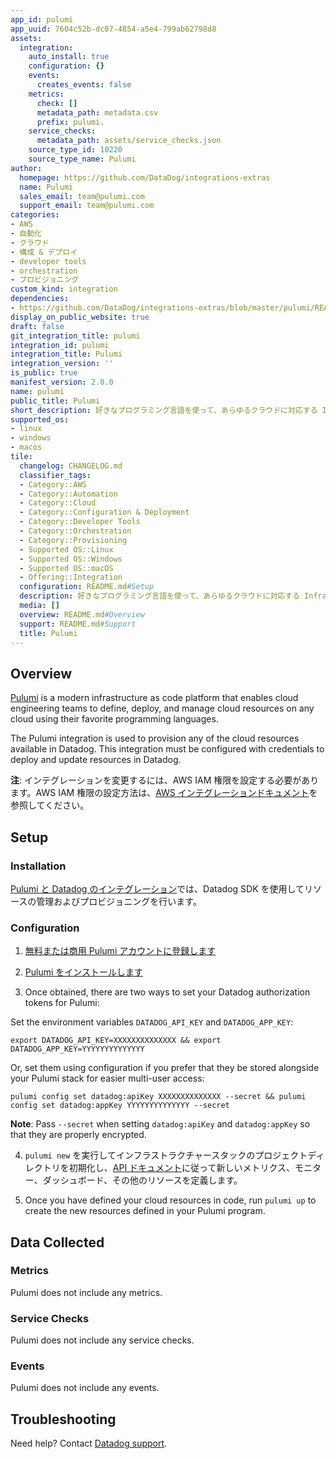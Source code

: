```yaml
---
app_id: pulumi
app_uuid: 7604c52b-dc07-4854-a5e4-799ab62798d8
assets:
  integration:
    auto_install: true
    configuration: {}
    events:
      creates_events: false
    metrics:
      check: []
      metadata_path: metadata.csv
      prefix: pulumi.
    service_checks:
      metadata_path: assets/service_checks.json
    source_type_id: 10220
    source_type_name: Pulumi
author:
  homepage: https://github.com/DataDog/integrations-extras
  name: Pulumi
  sales_email: team@pulumi.com
  support_email: team@pulumi.com
categories:
- AWS
- 自動化
- クラウド
- 構成 & デプロイ
- developer tools
- orchestration
- プロビジョニング
custom_kind: integration
dependencies:
- https://github.com/DataDog/integrations-extras/blob/master/pulumi/README.md
display_on_public_website: true
draft: false
git_integration_title: pulumi
integration_id: pulumi
integration_title: Pulumi
integration_version: ''
is_public: true
manifest_version: 2.0.0
name: pulumi
public_title: Pulumi
short_description: 好きなプログラミング言語を使って、あらゆるクラウドに対応する Infrastructure as Code を実現
supported_os:
- linux
- windows
- macos
tile:
  changelog: CHANGELOG.md
  classifier_tags:
  - Category::AWS
  - Category::Automation
  - Category::Cloud
  - Category::Configuration & Deployment
  - Category::Developer Tools
  - Category::Orchestration
  - Category::Provisioning
  - Supported OS::Linux
  - Supported OS::Windows
  - Supported OS::macOS
  - Offering::Integration
  configuration: README.md#Setup
  description: 好きなプログラミング言語を使って、あらゆるクラウドに対応する Infrastructure as Code を実現
  media: []
  overview: README.md#Overview
  support: README.md#Support
  title: Pulumi
---
```


<!--  SOURCED FROM https://github.com/DataDog/integrations-extras -->


## Overview

[Pulumi][1] is a modern infrastructure as code platform that enables cloud engineering teams to define, deploy, and manage cloud resources on any cloud using their favorite programming languages.

The Pulumi integration is used to provision any of the cloud resources available in Datadog. This integration must be configured with credentials to deploy and update resources in Datadog.

**注**: インテグレーションを変更するには、AWS IAM 権限を設定する必要があります。AWS IAM 権限の設定方法は、[AWS インテグレーションドキュメント][2]を参照してください。

## Setup

### Installation

[Pulumi と Datadog のインテグレーション][3]では、Datadog SDK を使用してリソースの管理およびプロビジョニングを行います。

### Configuration

1. [無料または商用 Pulumi アカウントに登録します][4]

2. [Pulumi をインストールします][5]

3. Once obtained, there are two ways to set your Datadog authorization tokens for Pulumi:


Set the environment variables `DATADOG_API_KEY` and `DATADOG_APP_KEY`:

```
export DATADOG_API_KEY=XXXXXXXXXXXXXX && export DATADOG_APP_KEY=YYYYYYYYYYYYYY
```

Or, set them using configuration if you prefer that they be stored alongside your Pulumi stack for easier multi-user access:

```
pulumi config set datadog:apiKey XXXXXXXXXXXXXX --secret && pulumi config set datadog:appKey YYYYYYYYYYYYYY --secret
```

**Note**: Pass `--secret` when setting `datadog:apiKey` and `datadog:appKey` so that they are properly encrypted.

4. `pulumi new` を実行してインフラストラクチャースタックのプロジェクトディレクトリを初期化し、[API ドキュメント][6]に従って新しいメトリクス、モニター、ダッシュボード、その他のリソースを定義します。

5. Once you have defined your cloud resources in code, run `pulumi up` to create the new resources defined in your Pulumi program. 

## Data Collected

### Metrics

Pulumi does not include any metrics.

### Service Checks

Pulumi does not include any service checks.

### Events

Pulumi does not include any events.

## Troubleshooting

Need help? Contact [Datadog support][7].

[1]: https://pulumi.com
[2]: https://docs.datadoghq.com/ja/integrations/amazon_web_services/?tab=roledelegation#aws-iam-permissions
[3]: https://www.pulumi.com/docs/intro/cloud-providers/datadog/
[4]: https://www.pulumi.com/pricing/
[5]: https://www.pulumi.com/docs/get-started/
[6]: https://www.pulumi.com/docs/reference/pkg/datadog/
[7]: https://docs.datadoghq.com/ja/help/